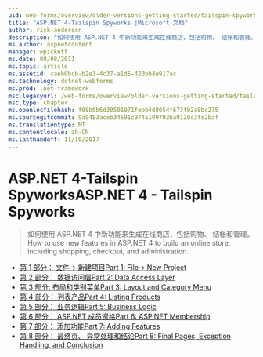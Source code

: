 ```yaml
---
uid: web-forms/overview/older-versions-getting-started/tailspin-spyworks/index
title: "ASP.NET 4-Tailspin Spyworks |Microsoft 文档"
author: rick-anderson
description: "如何使用 ASP.NET 4 中新功能来生成在线商店，包括购物、 结帐和管理。"
ms.author: aspnetcontent
manager: wpickett
ms.date: 08/08/2011
ms.topic: article
ms.assetid: caeb0bcb-b2e3-4c37-a1d5-420bb4e917ac
ms.technology: dotnet-webforms
ms.prod: .net-framework
msc.legacyurl: /web-forms/overview/older-versions-getting-started/tailspin-spyworks
msc.type: chapter
ms.openlocfilehash: f08b0b6d30501971febb4d8054f673f92a8bc275
ms.sourcegitcommit: 9a9483aceb34591c97451997036a9120c3fe2baf
ms.translationtype: MT
ms.contentlocale: zh-CN
ms.lasthandoff: 11/10/2017
---
```

<a name="aspnet-4---tailspin-spyworks"></a><span data-ttu-id="f43cd-103">ASP.NET 4-Tailspin Spyworks</span><span class="sxs-lookup"><span data-stu-id="f43cd-103">ASP.NET 4 - Tailspin Spyworks</span></span>
====================
> <span data-ttu-id="f43cd-104">如何使用 ASP.NET 4 中新功能来生成在线商店，包括购物、 结帐和管理。</span><span class="sxs-lookup"><span data-stu-id="f43cd-104">How to use new features in ASP.NET 4 to build an online store, including shopping, checkout, and administration.</span></span>


- [<span data-ttu-id="f43cd-105">第 1 部分： 文件-> 新建项目</span><span class="sxs-lookup"><span data-stu-id="f43cd-105">Part 1: File-> New Project</span></span>](tailspin-spyworks-part-1.md)
- [<span data-ttu-id="f43cd-106">第 2 部分： 数据访问层</span><span class="sxs-lookup"><span data-stu-id="f43cd-106">Part 2: Data Access Layer</span></span>](tailspin-spyworks-part-2.md)
- [<span data-ttu-id="f43cd-107">第 3 部分: 布局和类别菜单</span><span class="sxs-lookup"><span data-stu-id="f43cd-107">Part 3: Layout and Category Menu</span></span>](tailspin-spyworks-part-3.md)
- [<span data-ttu-id="f43cd-108">第 4 部分： 列表产品</span><span class="sxs-lookup"><span data-stu-id="f43cd-108">Part 4: Listing Products</span></span>](tailspin-spyworks-part-4.md)
- [<span data-ttu-id="f43cd-109">第 5 部分： 业务逻辑</span><span class="sxs-lookup"><span data-stu-id="f43cd-109">Part 5: Business Logic</span></span>](tailspin-spyworks-part-5.md)
- [<span data-ttu-id="f43cd-110">第 6 部分： ASP.NET 成员资格</span><span class="sxs-lookup"><span data-stu-id="f43cd-110">Part 6: ASP.NET Membership</span></span>](tailspin-spyworks-part-6.md)
- [<span data-ttu-id="f43cd-111">第 7 部分： 添加功能</span><span class="sxs-lookup"><span data-stu-id="f43cd-111">Part 7: Adding Features</span></span>](tailspin-spyworks-part-7.md)
- [<span data-ttu-id="f43cd-112">第 8 部分： 最终页、 异常处理和结论</span><span class="sxs-lookup"><span data-stu-id="f43cd-112">Part 8: Final Pages, Exception Handling, and Conclusion</span></span>](tailspin-spyworks-part-8.md)
